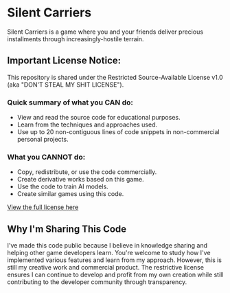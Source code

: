 # Silent Carriers
Silent Carriers is a game where you and your friends deliver precious installments through increasingly-hostile terrain.

## Important License Notice:
This repository is shared under the Restricted Source-Available License v1.0 (aka "DON'T STEAL MY SHIT LICENSE").

### Quick summary of what you CAN do:
- View and read the source code for educational purposes.
- Learn from the techniques and approaches used.
- Use up to 20 non-contiguous lines of code snippets in non-commercial personal projects.
### What you CANNOT do:
- Copy, redistribute, or use the code commercially.
- Create derivative works based on this game.
- Use the code to train AI models.
- Create similar games using this code.

[View the full license here](LICENSE.md)

## Why I'm Sharing This Code
I've made this code public because I believe in knowledge sharing and helping other game developers learn.
You're welcome to study how I've implemented various features and learn from my approach.
However, this is still my creative work and commercial product.
The restrictive license ensures I can continue to develop and profit from my own creation while still
contributing to the developer community through transparency.

